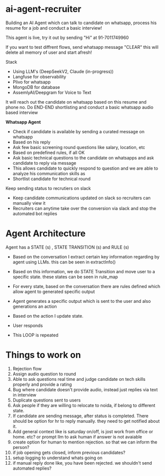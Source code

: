 # ai-agent-recruiter

Building an AI Agent which can talk to candidate on whatsapp, process his resume for a job and conduct a basic interview!

This agent is live, try it out by sending "Hi" at 91-7011749960

If you want to test diffrent flows, send whatsapp message "CLEAR" this will delete all memory of user and start afresh!

Stack

- Using LLM's (DeepSeekV2, Claude (in-progress))
- Langfuse for observability
- Plivo for whatsapp
- MongoDB for database
- AssemlyAI/Deepgram for Voice to Text

It will reach out the candidate on whatsapp based on this resume and phone no.
Do END-END shortlisting and conduct a basic whatsapp audio based interview

**Whatsapp Agent**

- Check if candidate is available by sending a curated message on whatsapp
- Based on his reply
- Ask few basic screening round questions like salary, location, etc
- Based on predefined rules, if all OK
- Ask basic technical questions to the candidate on whatsapps and ask candidate to reply via message
- This allows candidate to quickly respond to question and we are able to analyze his communication skills as
- Shortlist candidate for technical round

Keep sending status to recrutiers on slack

- Keep candidate communications updated on slack so recruiters can manually view it
- Recruiters can anytime take over the conversion via slack and stop the automated bot replies


Agent Architecture
======================

Agent has a STATE (s) , STATE TRANSITION (s) and RULE (s)

- Based on the conversation I extract certain key information regarding by agent using LLMs. this can be seen in extractInfo()

- Based on this information, we do STATE Transition and move user to a specific state. these states can be seen in rule_map

- For every state, based on the conversation there are rules defined which allow agent to generated specific output

- Agent generates a specific output which is sent to the user and also generations an action

- Based on the action I update state. 

- User responds 

- This LOOP is repeated



Things to work on
==================
1. Rejection flow
2. Assign audio question to round
3. Able to ask questions real time and judge candidate on tech skills properly and provide a rating
4. Bug where candidate doesn't provide audio, instead just replies via text in interview
5. Duplicate questions sent to users
6. Ask people if they are willing to relocate to noida, if belong to different state.
7. If candidate are sending message, after status is completed. There should be option for hr to reply manually. they need to get notified about it.
8. Add general context like is saturday on/off, is jost work from office or home. etc? or prompt llm to ask human if answer is not avaiable
9. create option for human to mention rejection. so that we can inform the person?
10. if job opening gets closed, inform previous candidates?
11. setup logging to understand whats going on
12. if manual reply done like, you have been rejected. we shouldn't send automated replies?